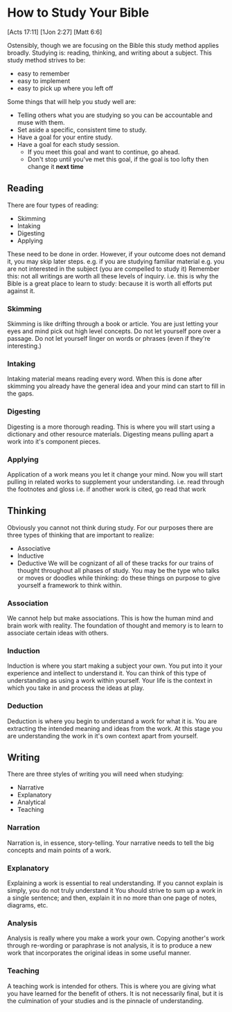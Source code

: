 # How to Study Your Bible

[Acts 17:11]
[1Jon 2:27]
[Matt 6:6]


Ostensibly, though we are focusing on the Bible this study method applies broadly.
Studying is: reading, thinking, and writing about a subject.
This study method strives to be:
- easy to remember
- easy to implement
- easy to pick up where you left off

Some things that will help you study well are:
- Telling others what you are studying so you can be accountable and muse with them.
- Set aside a specific, consistent time to study.
- Have a goal for your entire study.
- Have a goal for each study session.
  - If you meet this goal and want to continue, go ahead.
  - Don't stop until you've met this goal, if the goal is too lofty then change it **next time**


## Reading

There are four types of reading:
- Skimming
- Intaking
- Digesting
- Applying

These need to be done in order.
However, if your outcome does not demand it, you may skip later steps.
e.g. if you are studying familiar material
e.g. you are not interested in the subject (you are compelled to study it)
Remember this: not all writings are worth all these levels of inquiry.
i.e. this is why the Bible is a great place to learn to study: because it is worth all efforts put against it.

### Skimming

Skimming is like drifting through a book or article.
You are just letting your eyes and mind pick out high level concepts.
Do not let yourself pore over a passage.
Do not let yourself linger on words or phrases (even if they're interesting.)

### Intaking

Intaking material means reading every word.
When this is done after skimming you already have the general idea and your mind can start to fill in the gaps.

### Digesting

Digesting is a more thorough reading.
This is where you will start using a dictionary and other resource materials.
Digesting means pulling apart a work into it's component pieces.

### Applying

Application of a work means you let it change your mind.
Now you will start pulling in related works to supplement your understanding.
i.e. read through the footnotes and gloss
i.e. if another work is cited, go read that work


## Thinking

Obviously you cannot not think during study.
For our purposes there are three types of thinking that are important to realize:
- Associative
- Inductive
- Deductive
We will be cognizant of all of these tracks for our trains of thought throughout all phases of study.
You may be the type who talks or moves or doodles while thinking: do these things on purpose to give yourself a framework to think within.

### Association

We cannot help but make associations.
This is how the human mind and brain work with reality.
The foundation of thought and memory is to learn to associate certain ideas with others.

### Induction

Induction is where you start making a subject your own.
You put into it your experience and intellect to understand it.
You can think of this type of understanding as using a work within yourself.
Your life is the context in which you take in and process the ideas at play.

### Deduction

Deduction is where you begin to understand a work for what it is.
You are extracting the intended meaning and ideas from the work.
At this stage you are understanding the work in it's own context apart from yourself.


## Writing

There are three styles of writing you will need when studying:
- Narrative
- Explanatory
- Analytical
- Teaching

### Narration

Narration is, in essence, story-telling.
Your narrative needs to tell the big concepts and main points of a work.

### Explanatory

Explaining a work is essential to real understanding.
If you cannot explain is simply, you do not truly understand it
You should strive to sum up a work in a single sentence;
and then, explain it in no more than one page of notes, diagrams, etc.

### Analysis

Analysis is really where you make a work your own.
Copying another's work through re-wording or paraphrase is not analysis,
it is to produce a new work that incorporates the original ideas in some useful manner.

### Teaching

A teaching work is intended for others.
This is where you are giving what you have learned for the benefit of others.
It is not necessarily final, but it is the culmination of your studies and is the pinnacle of understanding.

